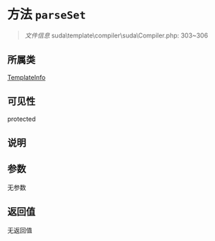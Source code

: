 # 方法 `parseSet`

> *文件信息* suda\template\compiler\suda\Compiler.php: 303~306

## 所属类 

[TemplateInfo](../TemplateInfo.md)

## 可见性

protected

## 说明



## 参数


无参数


## 返回值

无返回值
